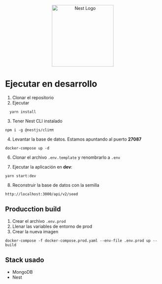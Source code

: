 <p align="center">
  <a href="http://nestjs.com/" target="blank"><img src="https://nestjs.com/img/logo-small.svg" width="200" alt="Nest Logo" /></a>
</p>

# Ejecutar en desarrollo
1. Clonar el repositorio
2. Ejecutar
```
  yarn install
```
3. Tener Nest CLI instalado
```
npm i -g @nestjs/cliππ
``` 

4. Levantar la base de datos. Estamos apuntando al puerto **27087** 

```
docker-compose up -d
```
6. Clonar el archivo ```.env.template``` y renombrarlo a ```.env```

7. Ejecutar la aplicación en **dev**:
```
yarn start:dev
```

8. Reconstruir la base de datos con la semilla
```
http://localhost:3000/api/v2/seed
```


## Producction build
1. Crear el archivo ```.env.prod```
2. Llenar las variables de entorno de prod
3. Crear la nueva imagen
```
docker-compose -f docker-compose.prod.yaml --env-file .env.prod up --build
```

## Stack usado
* MongoDB
* Nest